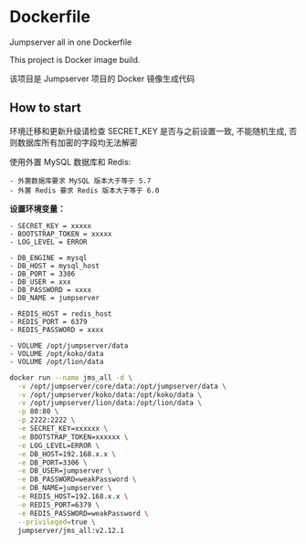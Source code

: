 # Dockerfile

Jumpserver all in one Dockerfile

This project is Docker image build.

该项目是 Jumpserver 项目的 Docker 镜像生成代码

## How to start

环境迁移和更新升级请检查 SECRET_KEY 是否与之前设置一致, 不能随机生成, 否则数据库所有加密的字段均无法解密

使用外置 MySQL 数据库和 Redis:

    - 外置数据库要求 MySQL 版本大于等于 5.7
    - 外置 Redis 要求 Redis 版本大于等于 6.0

**设置环境变量：**

    - SECRET_KEY = xxxxx
    - BOOTSTRAP_TOKEN = xxxxx
    - LOG_LEVEL = ERROR

    - DB_ENGINE = mysql
    - DB_HOST = mysql_host
    - DB_PORT = 3306
    - DB_USER = xxx
    - DB_PASSWORD = xxxx
    - DB_NAME = jumpserver

    - REDIS_HOST = redis_host
    - REDIS_PORT = 6379
    - REDIS_PASSWORD = xxxx

    - VOLUME /opt/jumpserver/data
    - VOLUME /opt/koko/data
    - VOLUME /opt/lion/data


```bash
docker run --name jms_all -d \
  -v /opt/jumpserver/core/data:/opt/jumpserver/data \
  -v /opt/jumpserver/koko/data:/opt/koko/data \
  -v /opt/jumpserver/lion/data:/opt/lion/data \
  -p 80:80 \
  -p 2222:2222 \
  -e SECRET_KEY=xxxxxx \
  -e BOOTSTRAP_TOKEN=xxxxxx \
  -e LOG_LEVEL=ERROR \
  -e DB_HOST=192.168.x.x \
  -e DB_PORT=3306 \
  -e DB_USER=jumpserver \
  -e DB_PASSWORD=weakPassword \
  -e DB_NAME=jumpserver \
  -e REDIS_HOST=192.168.x.x \
  -e REDIS_PORT=6379 \
  -e REDIS_PASSWORD=weakPassword \
  --privileged=true \
  jumpserver/jms_all:v2.12.1
```
